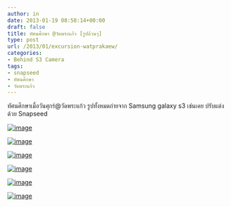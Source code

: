 ```yaml
---
author: in
date: 2013-01-19 08:58:14+00:00
draft: false
title: ทัศนศึกษา @วัดพระแก้ว [รูปล้วนๆ]
type: post
url: /2013/01/excursion-watprakaew/
categories:
- Behind S3 Camera
tags:
- snapseed
- ทัศนศึกษา
- วัดพระแก้ว
---
```


ทัศนศึกษาเมื่อวันศุกร์@วัดพระแก้ว
รูปทั้งหมดถ่ายจาก Samsung galaxy s3 เช่นเคย
ปรับแต่งด้วย Snapseed

[![image](https://www.cyruszhang.com/wp-content/uploads/2013/01/wpid-20130118_110551_0.jpg)
](https://www.cyruszhang.com/wp-content/uploads/2013/01/wpid-20130118_110551_0.jpg)

[![image](https://www.cyruszhang.com/wp-content/uploads/2013/01/wpid-20130118_101933_0.jpg)
](https://www.cyruszhang.com/wp-content/uploads/2013/01/wpid-20130118_101933_0.jpg)

[![image](https://www.cyruszhang.com/wp-content/uploads/2013/01/wpid-20130118_105216_1.jpg)
](https://www.cyruszhang.com/wp-content/uploads/2013/01/wpid-20130118_105216_1.jpg)

[![image](https://www.cyruszhang.com/wp-content/uploads/2013/01/wpid-20130118_093533_0.jpg)
](https://www.cyruszhang.com/wp-content/uploads/2013/01/wpid-20130118_093533_0.jpg)

[![image](https://www.cyruszhang.com/wp-content/uploads/2013/01/wpid-20130118_103538_0.jpg)
](https://www.cyruszhang.com/wp-content/uploads/2013/01/wpid-20130118_103538_0.jpg)

[![image](https://www.cyruszhang.com/wp-content/uploads/2013/01/wpid-20130118_101554_0.jpg)
](https://www.cyruszhang.com/wp-content/uploads/2013/01/wpid-20130118_101554_0.jpg)
